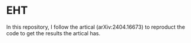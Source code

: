 # EHT
In this repository, I follow the artical (arXiv:2404.16673) to reproduct the code to get the results the artical has. 
